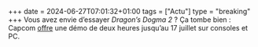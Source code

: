 +++ 
date = 2024-06-27T07:01:32+01:00
tags = ["Actu"]
type = "breaking"
+++ 
Vous avez envie d’essayer *Dragon’s Dogma 2* ? Ça tombe bien : Capcom [offre](https://www.dragonsdogma.com/2/en-us/topics/trial/) une démo de deux heures jusqu’au 17 juillet sur consoles et PC.